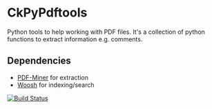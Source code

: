 CkPyPdftools
============

Python tools to help working with PDF files.
It's a collection of python functions to extract information
e.g. comments.

## Dependencies 

 * [PDF-Miner](http://...) for extraction
 * [Woosh](http://...) for indexing/search


[![Build
 Status](https://travis-ci.org/ckolumbus/CkPyPdftools.svg?branch=master)](https://travis-ci.org/ckolumbus/CkPyPdftools)
